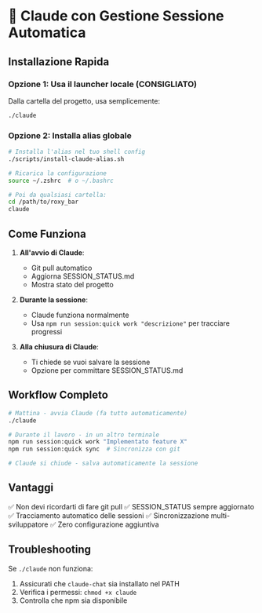 # 🤖 Claude con Gestione Sessione Automatica

## Installazione Rapida

### Opzione 1: Usa il launcher locale (CONSIGLIATO)
Dalla cartella del progetto, usa semplicemente:
```bash
./claude
```

### Opzione 2: Installa alias globale
```bash
# Installa l'alias nel tuo shell config
./scripts/install-claude-alias.sh

# Ricarica la configurazione
source ~/.zshrc  # o ~/.bashrc

# Poi da qualsiasi cartella:
cd /path/to/roxy_bar
claude
```

## Come Funziona

1. **All'avvio di Claude**:
   - Git pull automatico
   - Aggiorna SESSION_STATUS.md
   - Mostra stato del progetto

2. **Durante la sessione**:
   - Claude funziona normalmente
   - Usa `npm run session:quick work "descrizione"` per tracciare progressi

3. **Alla chiusura di Claude**:
   - Ti chiede se vuoi salvare la sessione
   - Opzione per committare SESSION_STATUS.md

## Workflow Completo

```bash
# Mattina - avvia Claude (fa tutto automaticamente)
./claude

# Durante il lavoro - in un altro terminale
npm run session:quick work "Implementato feature X"
npm run session:quick sync  # Sincronizza con git

# Claude si chiude - salva automaticamente la sessione
```

## Vantaggi

✅ Non devi ricordarti di fare git pull
✅ SESSION_STATUS sempre aggiornato
✅ Tracciamento automatico delle sessioni
✅ Sincronizzazione multi-sviluppatore
✅ Zero configurazione aggiuntiva

## Troubleshooting

Se `./claude` non funziona:
1. Assicurati che `claude-chat` sia installato nel PATH
2. Verifica i permessi: `chmod +x claude`
3. Controlla che npm sia disponibile